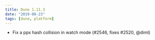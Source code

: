 ```yaml
---
title: Dune 1.11.3
date: "2019-08-23"
tags: [dune, platform]
---
```


- Fix a ppx hash collision in watch mode (#2546, fixes #2520, @diml)